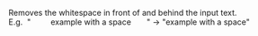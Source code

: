 
[comment]: # (TextCanvasModule)
Removes the whitespace in front of and behind the input text.  
E.g.  "         example with a space       " -> "example with a space"

